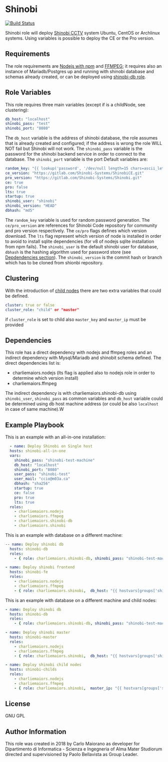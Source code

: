 Shinobi
=========

[![Build Status](https://travis-ci.org/charliemaiors/shinobi.svg?branch=master)](https://travis-ci.org/charliemaiors/shinobi)

Shinobi role will deploy [Shinobi CCTV](https://shinobi.video/) system Ubuntu, CentOS or Archlinux systems. Using variables is possible to deploy the CE or the Pro version.

Requirements
------------

The role requirements are [Nodejs with npm](https://galaxy.ansible.com/charliemaiors/nodejs) and [FFMPEG](https://galaxy.ansible.com/charliemaiors/ffmpeg); it requires also an instance of Mariadb/Postgres up and running
with shinobi database and schemas already created, or can be deployed using [shinobi-db role](https://galaxy.ansible.com/charliemaiors/shinobi_db).

Role Variables
--------------

This role requires three main variables (except if is a childNode, see clustering):

```yaml
db_host: "localhost"
shinobi_pass: "test"
shinobi_port: "8080"
```

The ```db_host``` variable is the address of shinobi database, the role assumes that is already created and configured; if the address is wrong the role WILL NOT fail but Shinobi will not work.
The ```shinobi_pass``` variable is the password for the shinobi backend service in order to connect to the database.
The ```shinobi_port``` variable is the port 
Default variables are:

```yaml
random_key: "{{ lookup('password', '/dev/null length=15 chars=ascii_letters') }}"
ce_version: "https://gitlab.com/Shinobi-Systems/ShinobiCE.git"
pro_version: "https://gitlab.com/Shinobi-Systems/Shinobi.git"
ce: true
pro: false
lts: true
startup: true
shinobi_user: "shinobi"
shinobi_version: "HEAD"
dbhash: "md5"
```

The ```random_key``` variable is used for random password generation. The ```ce/pro_version``` are references for Shinobi Code repository for community and pro version respectively. The ```ce/pro``` flags defines which version download. The ```lts``` flag represent which version of node is installed in order to avoid to install sqlite dependencies (for v8 of nodejs sqlite installation from npm fails).
The ```shinobi_user``` is the default shinobi user for database, ```dbhash``` is the hashing algorithm used for password store (see [Depdendencies section](#Dependencies)).
The ```shinobi_version``` is the commit hash or branch which has to be cloned from shionbi repository.

## Clustering

With the introduction of [child nodes](https://shinobi.video/articles/2018-05-23-how-to-cluster-multiple-shinobi-child-nodes) there are two extra variables that could be defined.

```yaml
cluster: true or false
cluster_role: "child" or "master"
```

if ```cluster_role``` is set to child also ```master_key``` and ```master_ip``` must be provided

Dependencies
------------

This role has a direct dependency with nodejs and ffmpeg roles and an indirect dependency with Mysql/Mariadb and shinobit schema defined. The direct dependencies list is:

* charliemaiors.nodejs (lts flag is applied also to nodejs role in order to determine which version install)
* charliemaiors.ffmpeg

The indirect dependency is with charliemaiors.shinobi-db using ```shinobi_user```, ```shinobi_pass``` as common variables and ```db_host``` variable could be determined using db host machine address (or could be also ```localhost``` in case of same machine).W

Example Playbook
----------------

This is an example with an all-in-one installation:

```yaml
  - name: Deploy Shinobi on Single host
  hosts: shinobi-all-in-one
  vars:
    shinobi_pass: "shinobi-test-machine"
    db_host: "localhost"
    shinobi_port: "8080"
    user_pass: "shinobi-test"
    user_mail: "ccio@m03a.ca"
    dbhash: "sha256"
    startup: true
    ce: false
    pro: true
    lts: true
  roles:
    - charliemaiors.nodejs
    - charliemaiors.ffmpeg
    - charliemaiors.shinobi-db
    - charliemaiors.shinobi
```

This is an example with database on a different machine:

```yaml
-- name: Deploy shinobi db
  hosts: shinobi-db
  roles:
    - { role: charliemaiors.shinobi-db, shinobi_pass: "shinobi-test-machine", user_pass: "shinobi-test", user_mail: "ccio@m03.ca"}

- name: Deploy shinobi frontend
  hosts: shinobi-fe
  roles:
    - charliemaiors.nodejs
    - charliemaiors.ffmpeg
    - { role: charliemaiors.shinobi,  db_host: "{{ hostvars[groups['shinobi-db'][0]].ansible_host }}", shinobi_port: "8080", user_pass: "shinobi-test", user_mail: "ccio@m03.ca", shinobi_pass: "shinobi-test-machine", startup: true, ce: false, pro: true }
```

This is an example with database on a different machine and child nodes:

```yaml
- name: Deploy shinobi db
  hosts: shinobi-db
  roles:
    - { role: charliemaiors.shinobi-db, shinobi_pass: "shinobi-test-machine", user_pass: "shinobi-test", user_mail: "ccio@m03.ca"}

- name: Deploy shinobi master
  hosts: shinobi-master
  roles:
    - charliemaiors.nodejs
    - charliemaiors.ffmpeg
    - { role: charliemaiors.shinobi,  db_host: "{{ hostvars[groups['shinobi-db'][0]].ansible_host }}", shinobi_port: "8080", user_pass: "shinobi-test", user_mail: "ccio@m03.ca", shinobi_pass: "shinobi-test-machine", startup: true, ce: false, pro: true, cluster: true, cluster_role: "master", master_key: "test" }

- name: Deploy shinobi child nodes
  hosts: shinobi-childs
  roles:
    - charliemaiors.nodejs
    - charliemaiors.ffmpeg
    - { role: charliemaiors.shinobi,  master_ip: "{{ hostvars[groups['shinobi-master'][0]].ansible_host }}", cluster: true, cluster_role: "child", master_key: "test" }

```

License
-------

GNU GPL

Author Information
------------------

This role was created in 2018 by Carlo Maiorano as developer for Dipartimento di Informatica - Scienza e Ingegneria of Alma Mater Studiorum directed and supervisioned by Paolo Bellavista as Group Leader.